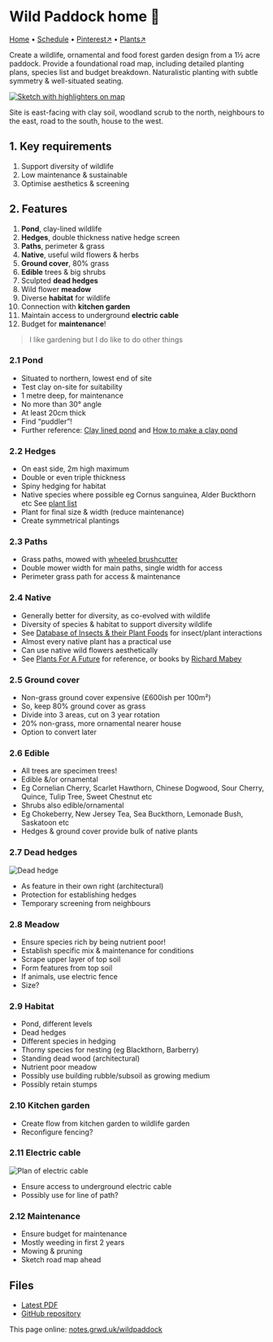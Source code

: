 # Wild Paddock home 🏡

[Home](https://notes.grwd.uk/wildpaddock/) • [Schedule](https://notes.grwd.uk/wildpaddock/schedule/) • [Pinterest↗](https://www.pinterest.co.uk/NatureWorksGarden/wildpaddock/) • [Plants↗](https://bit.ly/wildpaddock-plants)

Create a wildlife, ornamental and food forest garden design from a 1½ acre paddock. Provide a foundational road map, including detailed planting plans, species list and budget breakdown. Naturalistic planting with subtle symmetry & well-situated seating.

[![Sketch with highlighters on map](https://res.cloudinary.com/growdigital/image/upload/w_520/v1640646954/wildpaddock/paddock-highlighter.jpg)](https://res.cloudinary.com/growdigital/image/upload/v1640646954/wildpaddock/paddock-highlighter.jpg)

Site is east-facing with clay soil, woodland scrub to the north, neighbours to the east, road to the south, house to the west.  

## 1. Key requirements

1. Support diversity of wildlife
2. Low maintenance & sustainable
3. Optimise aesthetics & screening

## 2. Features

1. **Pond**, clay-lined wildlife 
2. **Hedges**, double thickness native hedge screen
3. **Paths**, perimeter & grass
4. **Native**, useful wild flowers & herbs
5. **Ground cover**, 80% grass
6. **Edible** trees & big shrubs
7. Sculpted **dead hedges**
8. Wild flower **meadow**
9. Diverse **habitat** for wildlife
10. Connection with **kitchen garden**
11. Maintain access to underground **electric cable**
12. Budget for **maintenance**!

> I like gardening but I do like to do other things

### 2.1 Pond

* Situated to northern, lowest end of site
* Test clay on-site for suitability
* 1 metre deep, for maintenance
* No more than 30° angle
* At least 20cm thick
* Find “puddler”!
* Further reference: [Clay lined pond](https://www.natureworks.org.uk/clay-lined-pond/) and [How to make a clay pond](https://www.flowerpotman.com/garden-pond-builder/how-to-make-a-clay-pond/)

### 2.2 Hedges

* On east side, 2m high maximum
* Double or even triple thickness
* Spiny hedging for habitat
* Native species where possible eg Cornus sanguinea, Alder Buckthorn etc See [plant list](https://bit.ly/paddock-plants)
* Plant for final size & width (reduce maintenance)
* Create symmetrical plantings

### 2.3 Paths

* Grass paths, mowed with [wheeled brushcutter](https://www.thegreenreaper.co.uk/oleo-mac-deb-518-wheeled-brush-mower)
* Double mower width for main paths, single width for access
* Perimeter grass path for access & maintenance

### 2.4 Native

* Generally better for diversity, as co-evolved with wildlife
* Diversity of species & habitat to support diversity wildlife
* See [Database of Insects & their Plant Foods](https://www.brc.ac.uk/dbif/hosts.aspx) for insect/plant interactions
* Almost every native plant has a practical use
* Can use native wild flowers aesthetically
* See [Plants For A Future](https://pfaf.org) for reference, or books by [Richard Mabey](https://en.wikipedia.org/wiki/Richard_Mabey)

### 2.5 Ground cover

* Non-grass ground cover expensive (£600ish per 100m²)
* So, keep 80% ground cover as grass
* Divide into 3 areas, cut on 3 year rotation
* 20% non-grass, more ornamental nearer house
* Option to convert later

### 2.6 Edible

* All trees are specimen trees!
* Edible &/or ornamental
* Eg Cornelian Cherry, Scarlet Hawthorn, Chinese Dogwood, Sour Cherry, Quince, Tulip Tree, Sweet Chestnut etc
* Shrubs also edible/ornamental
* Eg Chokeberry, New Jersey Tea, Sea Buckthorn, Lemonade Bush, Saskatoon etc
* Hedges & ground cover provide bulk of native plants

### 2.7 Dead hedges

![Dead hedge](https://res.cloudinary.com/growdigital/image/upload/w_240/v1588061045/john-little-dead-hedge.jpg)

* As feature in their own right (architectural)
* Protection for establishing hedges
* Temporary screening from neighbours

### 2.8 Meadow

* Ensure species rich by being nutrient poor!
* Establish specific mix & maintenance for conditions
* Scrape upper layer of top soil
* Form features from top soil
* If animals, use electric fence
* Size?

### 2.9 Habitat

* Pond, different levels
* Dead hedges
* Different species in hedging
* Thorny species for nesting (eg Blackthorn, Barberry)
* Standing dead wood (architectural)
* Nutrient poor meadow
* Possibly use building rubble/subsoil as growing medium
* Possibly retain stumps

### 2.10 Kitchen garden

* Create flow from kitchen garden to wildlife garden
* Reconfigure fencing?

### 2.11 Electric cable

![Plan of electric cable](https://res.cloudinary.com/growdigital/image/upload/w_240/v1640642887/wildpaddock/electric.jpg)

* Ensure access to underground electric cable
* Possibly use for line of path?

### 2.12 Maintenance

* Ensure budget for maintenance
* Mostly weeding in first 2 years
* Mowing & pruning
* Sketch road map ahead

## Files

* [Latest PDF](https://github.com/growdigital/wildpaddock/blob/main/wildpaddock.pdf)
* [GitHub repository](https://github.com/growdigital/wildpaddock)

This page online: [notes.grwd.uk/wildpaddock](https://notes.grwd.uk/wildpaddock)

